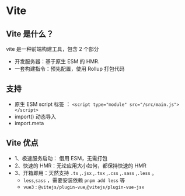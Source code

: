 # Vite

## Vite 是什么？

vite 是一种前端构建工具，包含 2 个部分

- 开发服务器：基于原生 ESM 的 HMR.
- 一套构建指令：预先配置，使用 Rollup 打包代码

## 支持

- 原生 ESM script 标签 ： `<script type="module" src="/src/main.js"></script>`
- import() 动态导入
- import.meta

## Vite 优点

- 1、极速服务启动： 借用 ESM，无需打包
- 2、快速的 HMR：无论应用大小如何，都保持快速的 HMR
- 3、开箱即用：天然支持 `.ts` ,`.jsx` ,`.tsx` ,`.css` ,`.sass` ,`.less` 。
  - `less`,`sass` ，需要安装依赖 `pnpm add less` 等
  - `vue3` : `@vitejs/plugin-vue`,`@vitejs/plugin-vue-jsx`
